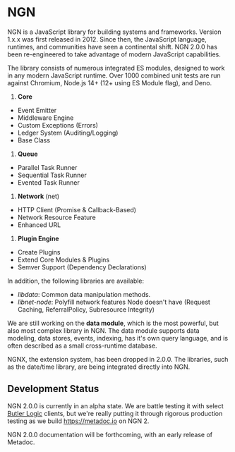 # NGN

NGN is a JavaScript library for building systems and frameworks. Version 1.x.x was first released in 2012. Since then, the JavaScript language, runtimes, and communities have seen a continental shift. NGN 2.0.0 has been re-engineered to take advantage of modern JavaScript capabilities.

The library consists of numerous integrated ES modules, designed to work in any modern JavaScript runtime. Over 1000 combined unit tests are run against Chromium, Node.js 14+ (12+ using ES Module flag), and Deno.

1. **Core**
  - Event Emitter
  - Middleware Engine
  - Custom Exceptions (Errors)
  - Ledger System (Auditing/Logging)
  - Base Class
1. **Queue**
  - Parallel Task Runner
  - Sequential Task Runner
  - Evented Task Runner
1. **Network** (net)
  - HTTP Client (Promise & Callback-Based)
  - Network Resource Feature
  - Enhanced URL
1. **Plugin Engine**
  - Create Plugins
  - Extend Core Modules & Plugins
  - Semver Support (Dependency Declarations)

In addition, the following libraries are available:

  - _libdata_: Common data manipulation methods.
  - _libnet-node_: Polyfill network features Node doesn't have (Request Caching, ReferralPolicy, Subresource Integrity)

We are still working on the **data module**, which is the most powerful, but also most complex library in NGN. The data module supports data modeling, data stores, events, indexing, has it's own query language, and is often described as a small cross-runtime database.

NGNX, the extension system, has been dropped in 2.0.0. The libraries, such as the date/time library, are being integrated directly into NGN.

## Development Status

NGN 2.0.0 is currently in an alpha state. We are battle testing it with select [Butler Logic](https://butlerlogic.com) clients, but we're really putting it through rigorous production testing as we build https://metadoc.io on NGN 2.

NGN 2.0.0 documentation will be forthcoming, with an early release of Metadoc.